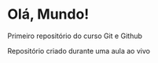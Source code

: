# Olá, Mundo!
 Primeiro repositório do curso Git e Github

Repositório criado durante uma aula ao vivo